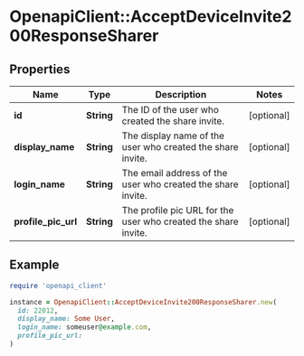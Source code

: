 # OpenapiClient::AcceptDeviceInvite200ResponseSharer

## Properties

| Name | Type | Description | Notes |
| ---- | ---- | ----------- | ----- |
| **id** | **String** | The ID of the user who created the share invite.  | [optional] |
| **display_name** | **String** | The display name of the user who created the share invite.  | [optional] |
| **login_name** | **String** | The email address of the user who created the share invite.  | [optional] |
| **profile_pic_url** | **String** | The profile pic URL for the user who created the share invite.  | [optional] |

## Example

```ruby
require 'openapi_client'

instance = OpenapiClient::AcceptDeviceInvite200ResponseSharer.new(
  id: 22012,
  display_name: Some User,
  login_name: someuser@example.com,
  profile_pic_url: 
)
```

